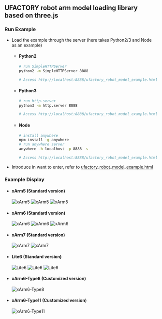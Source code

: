 ## UFACTORY robot arm model loading library based on three.js

### Run Example
- Load the example through the server (here takes Python2/3 and Node as an example)
  - #### Python2
    ```bash
    # run SimpleHTTPServer
    python2 -m SimpleHTTPServer 8888

    # Access http://localhost:8888/ufactory_robot_model_example.html through a browser
    ```
  - #### Python3
    ```bash
    # run http.server
    python3 -m http.server 8888

    # Access http://localhost:8888/ufactory_robot_model_example.html through a browser
    ```
  - #### Node
    ```bash
    # install anywhere
    npm install -g anywhere
    # run anywhere server
    anywhere -h localhost -p 8888 -s

    # Access http://localhost:8888/ufactory_robot_model_example.html through a browser
    ```

- Introduce in want to enter, refer to [ufactory_robot_model_example.html](./ufactory_robot_model_example.html)

### Example Display
- #### xArm5 (Standard version)
  ![xArm5](./docs/img/xarm5-type5_R0_T0.png)
  ![xArm5](./docs/img/xarm5-type5_T90_R0.png)
  ![xArm5](./docs/img/xarm5-type5_T0_R0_bio.png)

- #### xArm6 (Standard version)
  ![xArm6](./docs/img/xarm6-type6_R0_T0.png)
  ![xArm6](./docs/img/xarm6-type6_T90_R180.png)
  ![xArm6](./docs/img/xarm6-type6_T90_R0_robotiq.png)

- #### xArm7 (Standard version)
  ![xArm7](./docs/img/xarm7-type7_R0_T0.png)
  ![xArm7](./docs/img/xarm7-type7_T180_R180_vacuum_gripper.png)

- #### Lite6 (Standard version)
  ![Lite6](./docs/img/xarm6-type9_R0_T0.png)
  ![Lite6](./docs/img/xarm6-type9_T0_R0_gripper.png)
  ![Lite6](./docs/img/xarm6-type9_T0_R0_vacuum_gripper.png)

- #### xArm6-Type8 (Customized version)
  ![xArm6-Type8](./docs/img/xarm6-type8_R0_T0.png)

- #### xArm6-Type11 (Customized version)
  ![xArm6-Type11](./docs/img/xarm6-type11_R0_T0.png)